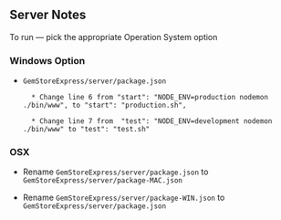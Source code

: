 ## Server Notes

To run &mdash; pick the appropriate Operation System option 

### Windows Option

* `GemStoreExpress/server/package.json`

		* Change line 6 from "start": "NODE_ENV=production nodemon ./bin/www", to "start": "production.sh",

		* Change line 7 from  "test": "NODE_ENV=development nodemon ./bin/www" to "test": "test.sh"

### OSX

* Rename `GemStoreExpress/server/package.json` to `GemStoreExpress/server/package-MAC.json`

* Rename `GemStoreExpress/server/package-WIN.json` to `GemStoreExpress/server/package.json`



